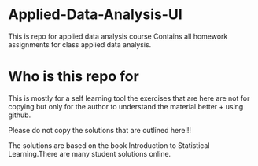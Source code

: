 # Applied-Data-Analysis-UI
This is repo for applied data analysis course
Contains all homework assignments for class applied data analysis.

# Who is this repo for
This is mostly for a self learning tool the exercises that are here are not for copying but only for the author to understand the material better + using github.

Please do not copy the solutions that are outlined here!!!

The solutions are based on the book Introduction to Statistical Learning.There are many student solutions online. 

